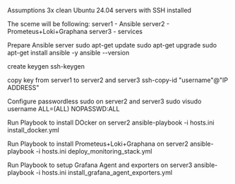 Assumptions
3x clean Ubuntu 24.04 servers with SSH installed

The sceme will be following:
server1 - Ansible
server2 - Prometeus+Loki+Graphana
server3 - services


Prepare Ansible server
  sudo apt-get update
  sudo apt-get upgrade
  sudo apt-get install ansible -y
  ansible --version

create keygen
  ssh-keygen

copy key from server1 to server2 and server3
ssh-copy-id "username"@"IP ADDRESS"

Configure passwordless sudo on server2 and server3
sudo visudo
username ALL=(ALL) NOPASSWD:ALL

Run Playbook to install DOcker on server2
ansible-playbook -i hosts.ini install_docker.yml

Run Playbook to install Prometeus+Loki+Graphana on server2
ansible-playbook -i hosts.ini deploy_monitoring_stack.yml

Run Playbook to setup Grafana Agent and exporters on server3
ansible-playbook -i hosts.ini install_grafana_agent_exporters.yml
